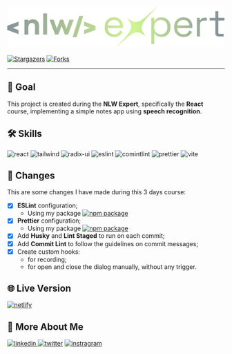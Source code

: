 <img src="public/media/logo.svg" alt="NLW Expert React">

[![Stargazers][stars-shield]][stars-url] [![Forks][forks-shield]][forks-url]

---

## 📄 Goal

This project is created during the **NLW Expert**, specifically the **React** course, implementing a simple notes app using **speech recognition**.

## 🛠 Skills

![react][react] ![tailwind][tailwind] ![radix-ui][radix-ui] ![eslint][eslint] ![comintlint][commitlint] ![prettier][prettier] ![vite][vite]

## 📄 Changes

This are some changes I have made during this 3 days course:

- [x] **ESLint** configuration;
  - Using my package [![npm package](https://img.myrandomwebs.com/npm/v/@tutods/eslint-config.svg?label=@tutods/eslint-config&icon=npm)](https://www.npmjs.com/package/@tutods/eslint-config)
- [x] **Prettier** configuration;
  - Using my package [![npm package](https://img.myrandomwebs.com/npm/v/@tutods/prettier-config.svg?label=@tutods/prettier-config&icon=npm)](https://www.npmjs.com/package/@tutods/prettier-config)
- [x] Add **Husky** and **Lint Staged** to run on each commit;
- [x] Add **Commit Lint** to follow the guidelines on commit messages;
- [x] Create custom hooks:
  - for recording;
  - for open and close the dialog manually, without any trigger.

## 🌐 Live Version

[![netlify](https://img.shields.io/badge/netlify-000?style=for-the-badge&logo=netlify&logoColor=white)](https://nlw-expert-react.netlify.app/)

## 🔗 More About Me

[
![linkedin](https://img.shields.io/badge/linkedin-0A66C2?style=for-the-badge&logo=linkedin&logoColor=white)
](https://linkedin.com/in/daniel-sousa-tutods)
[![twitter](https://img.shields.io/badge/twitter-1DA1F2?style=for-the-badge&logo=twitter&logoColor=white)](https://twitter.com/dsousa_12)
[![instragram](https://img.shields.io/badge/instragram-E4405F?style=for-the-badge&logo=instagram&logoColor=white)](https://twitter.com/dsousa_12)

[react]: https://img.shields.io/badge/react-1E4174?style=for-the-badge&logo=react&logoColor=white
[tailwind]: https://img.shields.io/badge/tailwindcss-1E4174?style=for-the-badge&logo=tailwindcss&logoColor=white
[radix-ui]: https://img.shields.io/badge/radix%20ui-1E4174?style=for-the-badge&logo=radix-ui&logoColor=white
[eslint]: https://img.shields.io/badge/eslint-1E4174?style=for-the-badge&logo=eslint&logoColor=white
[commitlint]: https://img.shields.io/badge/commitlint-1E4174?style=for-the-badge&logo=commitlint&logoColor=white
[prettier]: https://img.shields.io/badge/prettier-1E4174?style=for-the-badge&logo=prettier&logoColor=white
[vite]: https://img.shields.io/badge/vite-1E4174?style=for-the-badge&logo=vite&logoColor=white
[forks-shield]: https://img.shields.io/github/forks/tutods/lib?style=for-the-badge
[forks-url]: https://github.com/tutods/nlw-expert-react/network/members
[stars-shield]: https://img.shields.io/github/stars/tutods/nlw-expert-react?style=for-the-badge
[stars-url]: https://github.com/tutods/nlw-expert-react/stargazers

